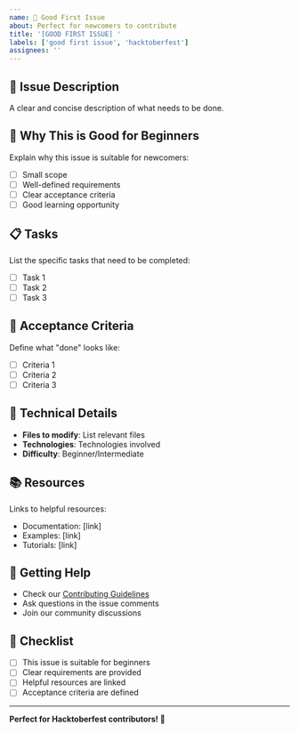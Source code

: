 ```yaml
---
name: 🎯 Good First Issue
about: Perfect for newcomers to contribute
title: '[GOOD FIRST ISSUE] '
labels: ['good first issue', 'hacktoberfest']
assignees: ''
---
```


## 🎯 Issue Description

A clear and concise description of what needs to be done.

## 🚀 Why This is Good for Beginners

Explain why this issue is suitable for newcomers:

- [ ] Small scope
- [ ] Well-defined requirements
- [ ] Clear acceptance criteria
- [ ] Good learning opportunity

## 📋 Tasks

List the specific tasks that need to be completed:

- [ ] Task 1
- [ ] Task 2
- [ ] Task 3

## 🎯 Acceptance Criteria

Define what "done" looks like:

- [ ] Criteria 1
- [ ] Criteria 2
- [ ] Criteria 3

## 🔧 Technical Details

- **Files to modify**: List relevant files
- **Technologies**: Technologies involved
- **Difficulty**: Beginner/Intermediate

## 📚 Resources

Links to helpful resources:

- Documentation: [link]
- Examples: [link]
- Tutorials: [link]

## 🤝 Getting Help

- Check our [Contributing Guidelines](CONTRIBUTING.md)
- Ask questions in the issue comments
- Join our community discussions

## 📝 Checklist

- [ ] This issue is suitable for beginners
- [ ] Clear requirements are provided
- [ ] Helpful resources are linked
- [ ] Acceptance criteria are defined

---

**Perfect for Hacktoberfest contributors! 🎉**
